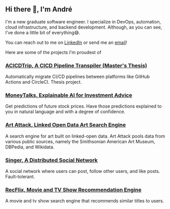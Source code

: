 ## Hi there 👋, I'm André

<!--
**DreFlo/DreFlo** is a ✨ _special_ ✨ repository because its `README.md` (this file) appears on your GitHub profile.

Here are some ideas to get you started:

- 🔭 I’m currently working on ...
- 🌱 I’m currently learning ...
- 👯 I’m looking to collaborate on ...
- 🤔 I’m looking for help with ...
- 💬 Ask me about ...
- 📫 How to reach me: ...
- 😄 Pronouns: ...
- ⚡ Fun fact: ...
-->

I'm a new graduate software engineer. I specialize in DevOps, automation, cloud infrastructure, and backend development. Although, as you can see, I've done a little bit of everything😅.

You can reach out to me on [LinkedIn](https://www.linkedin.com/in/andre-fernandes-flores/) or send me an [email](mailto:andrejesusferflores@gmail.com)!

Here are some of the projects I'm proudest of

### [ACICDTrip, A CICD Pipeline Transpiler (Master's Thesis)](https://github.com/DreFlo/auto-cicd-migration)

Automatically migrate CI/CD pipelines between platforms like GitHub Actions and CircleCI. Thesis project.

### [MoneyTalks, Explainable AI for Investment Advice](https://github.com/DreFlo/s-2324)

Get predictions of future stock prices. Have those predictions explained to you in natural language and with a degree of confidence.

### [Art Attack, Linked Open Data Art Search Engine](https://github.com/diogof19/WSDL-2324/tree/main)

A search engine for art built on linked-open data. Art Attack pools data from various public sources, namely the Smithsonian American Art Museum, DBPedia, and Wikidata.

### [Singer, A Distributed Social Network](https://github.com/diogof19/FEUP-SDLE-PROJ2)

A social network where users can post, follow other users, and like posts. Fault-tolerant.

### [RecFlix, Movie and TV Show Recommendation Engine](https://github.com/DreFlo/pri-2223)

A movie and tv show search engine that recommends similar titles to users.
